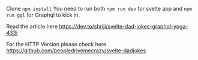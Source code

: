 Clone ``npm install`` 
You need to run both ``npm run dev`` for svelte app and ``npm run gql`` for Graphql to kick in.

Read the article here https://dev.to/shriji/svelte-dad-jokes-graphql-yoga-433i


For the HTTP Version please check here https://github.com/peopledrivemecrazy/svelte-dadjokes